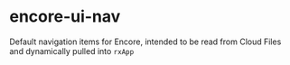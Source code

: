 encore-ui-nav
=============

Default navigation items for Encore, intended to be read from Cloud Files and dynamically pulled into `rxApp`
